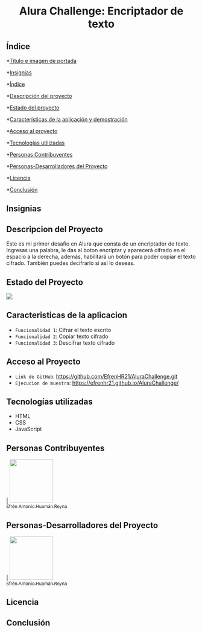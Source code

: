 <h1 align="center"> Alura Challenge: Encriptador de texto </h1>

## Índice
*[Título e imagen de portada](#Título-e-imagen-de-portada)

*[Insignias](#insignias)

*[Índice](#índice)

*[Descripción del proyecto](#descripción-del-proyecto)

*[Estado del proyecto](#Estado-del-proyecto)

*[Características de la aplicación y demostración](#Características-de-la-aplicación-y-demostración)

*[Acceso al proyecto](#acceso-proyecto)

*[Tecnologías utilizadas](#tecnologías-utilizadas)

*[Personas Contribuyentes](#personas-contribuyentes)

*[Personas-Desarrolladores del Proyecto](#personas-desarrolladores)

*[Licencia](#licencia)

*[Conclusión](#conclusión)

## Insignias


## Descripcion del Proyecto
Este es mi primer desafio en Alura que consta de un encriptador de texto. Ingresas una palabra, le das al boton encriptar y aparecerá cifrado en el espacio a la derecha, además, habilitará un botón para poder copiar el texto cifrado. También puedes decifrarlo si así lo deseas.

## Estado del Proyecto
<p align="left">
   <img src="https://img.shields.io/badge/STATUS-COMPLETADO-green">
   </p>

## Caracteristicas de la aplicacion
- `Funcionalidad 1`: Cifrar el texto escrito
- `Funcionalidad 2`: Copiar texto cifrado
- `Funcionalidad 3`: Descifrar texto cifrado 

## Acceso al Proyecto
- `Link de GitHub`: https://github.com/EfrenHR21/AluraChallenge.git
- `Ejecucion de muestra`: https://efrenhr21.github.io/AluraChallenge/

## Tecnologías utilizadas
* HTML
* CSS
* JavaScript

## Personas Contribuyentes
| [<img src="" width=115><br><sub>Efrén Antonio Huamán Reyna</sub>](https://github.com/EfrenHR21) 

## Personas-Desarrolladores del Proyecto
| [<img src="" width=115><br><sub>Efrén Antonio Huamán Reyna</sub>](https://github.com/EfrenHR21) 

## Licencia


## Conclusión
